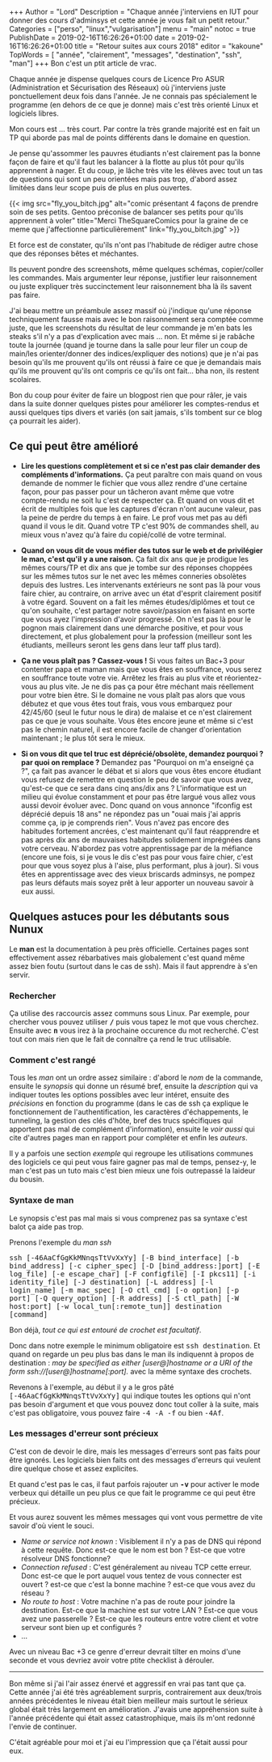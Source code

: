 +++
Author = "Lord"
Description = "Chaque année j'interviens en IUT pour donner des cours d'adminsys et cette année je vous fait un petit retour."
Categories = ["perso", "linux","vulgarisation"]
menu = "main"
notoc = true
PublishDate = 2019-02-16T16:26:26+01:00
date = 2019-02-16T16:26:26+01:00
title = "Retour suites aux cours 2018"
editor = "kakoune"
TopWords = [  "année", "clairement", "messages", "destination", "ssh", "man"]
+++
Bon c'est un ptit article de vrac.

Chaque année je dispense quelques cours de Licence Pro ASUR (Administration et Sécurisation des Réseaux) où j'interviens juste ponctuellement deux fois dans l'année.
Je ne connais pas spécialement le programme (en dehors de ce que je donne) mais c'est très orienté Linux et logiciels libres.

Mon cours est … très court.
Par contre la très grande majorité est en fait un TP qui aborde pas mal de points différents dans le domaine en question.

Je pense qu'assommer les pauvres étudiants n'est clairement pas la bonne façon de faire et qu'il faut les balancer à la flotte au plus tôt pour qu'ils apprennent à nager.
Et du coup, je lâche très vite les élèves avec tout un tas de questions qui sont un peu orientées mais pas trop, d'abord assez limitées dans leur scope puis de plus en plus ouvertes.

{{< img src="fly_you_bitch.jpg" alt="comic présentant 4 façons de prendre soin de ses petits. Gentoo préconise de balancer ses petits pour qu'ils apprennent à voler" title="Merci TheSquareComics pour la graine de ce meme que j'affectionne particulièrement" link="fly_you_bitch.jpg" >}}

Et force est de constater, qu'ils n'ont pas l'habitude de rédiger autre chose que des réponses bêtes et méchantes.

Ils peuvent pondre des screenshots, même quelques schémas, copier/coller les commandes.
Mais argumenter leur réponse, justifier leur raisonnement ou juste expliquer très succinctement leur raisonnement bha là ils savent pas faire.

J'ai beau mettre un préambule assez massif où j'indique qu'une réponse techniquement fausse mais avec le bon raisonnement sera comptée comme juste, que les screenshots du résultat de leur commande je m'en bats les steaks s'il n'y a pas d'explication avec mais … non.
Et même si je rabâche toute la journée (quand je tourne dans la salle pour leur filer un coup de main/les orienter/donner des indices/expliquer des notions) que je n'ai pas besoin qu'ils me prouvent qu'ils ont réussi à faire ce que je demandais mais qu'ils me prouvent qu'ils ont compris ce qu'ils ont fait… bha non, ils restent scolaires.

Bon du coup pour éviter de faire un blogpost rien que pour râler, je vais dans la suite donner quelques pistes pour améliorer les comptes-rendus et aussi quelques tips divers et variés (on sait jamais, s'ils tombent sur ce blog ça pourrait les aider).

## Ce qui peut être amélioré

  - **Lire les questions complètement et si ce n'est pas clair demander des compléments d'informations.**
Ça peut paraître con mais quand on vous demande de nommer le fichier que vous allez rendre d'une certaine façon, pour pas passer pour un tâcheron avant même que votre compte-rendu ne soit lu c'est de respecter ça.
Et quand on vous dit et écrit de multiples fois que les captures d'écran n'ont aucune valeur, pas la peine de perdre du temps à en faire.
Le prof vous met pas au défi quand il vous le dit.
Quand votre TP c'est 90% de commandes shell, au mieux vous n'avez qu'à faire du copié/collé de votre terminal.

  - **Quand on vous dit de vous méfier des tutos sur le web et de privilégier le man, c'est qu'il y a une raison.**
Ça fait dix ans que je prodigue les mêmes cours/TP et dix ans que je tombe sur des réponses choppées sur les mêmes tutos sur le net avec les mêmes conneries obsolètes depuis des lustres.
Les intervenants extérieurs ne sont pas là pour vous faire chier, au contraire, on arrive avec un état d'esprit clairement positif à votre égard.
Souvent on a fait les mêmes études/diplômes et tout ce qu'on souhaite, c'est partager notre savoir/passion en faisant en sorte que vous ayez l'impression d'avoir progressé.
On n'est pas là pour le pognon mais clairement dans une démarche positive, et pour vous directement, et plus globalement pour la profession (meilleur sont les étudiants, meilleurs seront les gens dans leur taff plus tard).

  - **Ça ne vous plaît pas ? Cassez-vous !**
Si vous faites un Bac+3 pour contenter papa et maman mais que vous êtes en souffrance, vous serez en souffrance toute votre vie.
Arrêtez les frais au plus vite et réorientez-vous au plus vite.
Je ne dis pas ça pour être méchant mais réellement pour votre bien être.
Si le domaine ne vous plaît pas alors que vous débutez et que vous êtes tout frais, vous vous embarquez pour 42/45/60 (seul le futur nous le dira) de malaise et ce n'est clairement pas ce que je vous souhaite.
Vous êtes encore jeune et même si c'est pas le chemin naturel, il est encore facile de changer d'orientation maintenant ; le plus tôt sera le mieux.

  - **Si on vous dit que tel truc est déprécié/obsolète, demandez pourquoi ? par quoi on remplace ?**
Demandez pas "Pourquoi on m'a enseigné ça ?", ça fait pas avancer le débat et si alors que vous êtes encore étudiant vous refusez de remettre en question le peu de savoir que vous avez, qu'est-ce que ce sera dans cinq ans/dix ans ?
L'informatique est un milieu qui évolue constamment et pour pas être largué vous allez vous aussi devoir évoluer avec.
Donc quand on vous annonce "ifconfig est déprécié depuis 18 ans" ne répondez pas un "ouai mais j'ai appris comme ça, ip je comprends rien".
Vous n'avez pas encore des habitudes fortement ancrées, c'est maintenant qu'il faut réapprendre et pas après dix ans de mauvaises habitudes solidement imprégnées dans votre cerveau.
N'abordez pas votre apprentissage par de la méfiance (encore une fois, si je vous le dis c'est pas pour vous faire chier, c'est pour que vous soyez plus à l'aise, plus performant, plus à jour).
Si vous êtes en apprentissage avec des vieux briscards adminsys, ne pompez pas leurs défauts mais soyez prêt à leur apporter un nouveau savoir à eux aussi.

## Quelques astuces pour les débutants sous Nunux
Le **man** est la documentation à peu près officielle.
Certaines pages sont effectivement assez rébarbatives mais globalement c'est quand même assez bien foutu (surtout dans le cas de ssh).
Mais il faut apprendre à s'en servir.

### Rechercher
Ça utilise des raccourcis assez communs sous Linux.
Par exemple, pour chercher vous pouvez utiliser **<samp>/</samp>** puis vous tapez le mot que vous cherchez.
Ensuite avec **<samp>n</samp>** vous irez à la prochaine occurence du mot recherché.
C'est tout con mais rien que le fait de connaître ça rend le truc utilisable.

### Comment c'est rangé
Tous les *man* ont un ordre assez similaire : d'abord le *nom* de la commande, ensuite le *synopsis* qui donne un résumé bref, ensuite la *description* qui va indiquer toutes les options possibles avec leur intéret, ensuite des *précisions* en fonction du programme (dans le cas de ssh ça explique le fonctionnement de l'authentification, les caractères d'échappements, le tunneling, la gestion des clés d'hôte, bref des trucs spécifiques qui apportent pas mal de complément d'information), ensuite le *voir aussi* qui cite d'autres pages man en rapport pour compléter et enfin les *auteurs*.

Il y a parfois une section *exemple* qui regroupe les utilisations communes des logiciels ce qui peut vous faire gagner pas mal de temps, pensez-y, le man c'est pas un tuto mais c'est bien mieux une fois outrepassé la laideur du bousin.

### Syntaxe de man
Le synopsis c'est pas mal mais si vous comprenez pas sa syntaxe c'est balot ça aide pas trop.

Prenons l'exemple du *man ssh*

<samp>ssh [-46AaCfGgKkMNnqsTtVvXxYy] [-B bind_interface] [-b bind_address] [-c cipher_spec] [-D [bind_address:]port] [-E log_file] [-e escape_char] [-F configfile] [-I pkcs11] [-i identity_file] [-J destination] [-L address] [-l login_name] [-m mac_spec] [-O ctl_cmd] [-o option] [-p port] [-Q query_option] [-R address] [-S ctl_path] [-W host:port] [-w local_tun[:remote_tun]] destination [command]</samp>

Bon déjà, *tout ce qui est entouré de crochet est facultatif*.

Donc dans notre exemple le minimum obligatoire est <samp>ssh destination</samp>.
Et quand on regarde un peu plus bas dans le man ils indiquennt à propos de destination : *may be specified as either [user@]hostname or a URI of the form ssh://[user@]hostname[:port].* avec la même syntaxe des crochets.

Revenons à l'exemple, au début il y a le gros pâté <samp>[-46AaCfGgKkMNnqsTtVvXxYy]</samp> qui indique toutes les options qui n'ont pas besoin d'argument et que vous pouvez donc tout coller à la suite, mais c'est pas obligatoire, vous pouvez faire <samp>-4 -A -f</samp> ou bien <samp>-4Af</samp>.

### Les messages d'erreur sont précieux
C'est con de devoir le dire, mais les messages d'erreurs sont pas faits pour être ignorés.
Les logiciels bien faits ont des messages d'erreurs qui veulent dire quelque chose et assez explicites.

Et quand c'est pas le cas, il faut parfois rajouter un **<samp>-v</samp>** pour activer le mode verbeux qui détaille un peu plus ce que fait le programme ce qui peut être précieux.

Et vous aurez souvent les mêmes messages qui vont vous permettre de vite savoir d'où vient le souci.

  - *Name or service not known* : Visiblement il n'y a pas de DNS qui répond à cette requête. Donc est-ce que le nom est bon ? Est-ce que votre résolveur DNS fonctionne?
  - *Connection refused* : C'est généralement au niveau TCP cette erreur. Donc est-ce que le port auquel vous tentez de vous connecter est ouvert ? est-ce que c'est la bonne machine ? est-ce que vous avez du réseau ?
  - *No route to host* : Votre machine n'a pas de route pour joindre la destination. Est-ce que la machine est sur votre LAN ? Est-ce que vous avez une passerelle ? Est-ce que les routeurs entre votre client et votre serveur sont bien up et configurés ?
  - …

Avec un niveau Bac +3 ce genre d'erreur devrait tilter en moins d'une seconde et vous devriez avoir votre ptite checklist à dérouler.



------------
Bon même si j'ai l'air assez énervé et aggressif en vrai pas tant que ça.
Cette année j'ai été très agréablement surpris, contrairement aux deux/trois années précédentes le niveau était bien meilleur mais surtout le sérieux global était très largement en amélioration.
J'avais une appréhension suite à l'année précédente qui était assez catastrophique, mais ils m'ont redonné l'envie de continuer.

C'était agréable pour moi et j'ai eu l'impression que ça l'était aussi pour eux.

